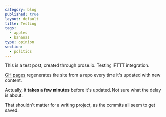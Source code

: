 ```yaml
---
category: blog
published: true
layout: default
title: Testing
tags: 
  - apples
  - bananas
type: opinion
section: 
  - politics
---
```


This is a test post, created through prose.io. Testing IFTTT integration.

[GH pages](http://pages.github.com "Github Pages") regenerates the site from a repo every time it's updated with new content.

Actually, it **takes a few minutes** before it's updated. Not sure what the delay is about.

That shouldn't matter for a writing project, as the commits all seem to get saved.